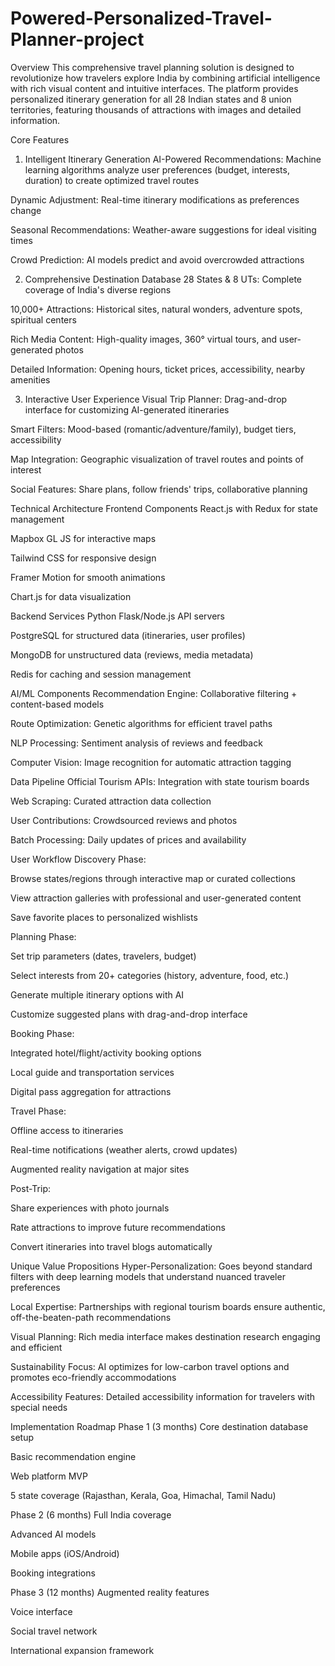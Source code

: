 # Powered-Personalized-Travel-Planner-project

Overview
This comprehensive travel planning solution is designed to revolutionize how travelers explore India by combining artificial intelligence with rich visual content and intuitive interfaces. The platform provides personalized itinerary generation for all 28 Indian states and 8 union territories, featuring thousands of attractions with images and detailed information.

Core Features
1. Intelligent Itinerary Generation
AI-Powered Recommendations: Machine learning algorithms analyze user preferences (budget, interests, duration) to create optimized travel routes

Dynamic Adjustment: Real-time itinerary modifications as preferences change

Seasonal Recommendations: Weather-aware suggestions for ideal visiting times

Crowd Prediction: AI models predict and avoid overcrowded attractions

2. Comprehensive Destination Database
28 States & 8 UTs: Complete coverage of India's diverse regions

10,000+ Attractions: Historical sites, natural wonders, adventure spots, spiritual centers

Rich Media Content: High-quality images, 360° virtual tours, and user-generated photos

Detailed Information: Opening hours, ticket prices, accessibility, nearby amenities

3. Interactive User Experience
Visual Trip Planner: Drag-and-drop interface for customizing AI-generated itineraries

Smart Filters: Mood-based (romantic/adventure/family), budget tiers, accessibility

Map Integration: Geographic visualization of travel routes and points of interest

Social Features: Share plans, follow friends' trips, collaborative planning

Technical Architecture
Frontend Components
React.js with Redux for state management

Mapbox GL JS for interactive maps

Tailwind CSS for responsive design

Framer Motion for smooth animations

Chart.js for data visualization

Backend Services
Python Flask/Node.js API servers

PostgreSQL for structured data (itineraries, user profiles)

MongoDB for unstructured data (reviews, media metadata)

Redis for caching and session management

AI/ML Components
Recommendation Engine: Collaborative filtering + content-based models

Route Optimization: Genetic algorithms for efficient travel paths

NLP Processing: Sentiment analysis of reviews and feedback

Computer Vision: Image recognition for automatic attraction tagging

Data Pipeline
Official Tourism APIs: Integration with state tourism boards

Web Scraping: Curated attraction data collection

User Contributions: Crowdsourced reviews and photos

Batch Processing: Daily updates of prices and availability

User Workflow
Discovery Phase:

Browse states/regions through interactive map or curated collections

View attraction galleries with professional and user-generated content

Save favorite places to personalized wishlists

Planning Phase:

Set trip parameters (dates, travelers, budget)

Select interests from 20+ categories (history, adventure, food, etc.)

Generate multiple itinerary options with AI

Customize suggested plans with drag-and-drop interface

Booking Phase:

Integrated hotel/flight/activity booking options

Local guide and transportation services

Digital pass aggregation for attractions

Travel Phase:

Offline access to itineraries

Real-time notifications (weather alerts, crowd updates)

Augmented reality navigation at major sites

Post-Trip:

Share experiences with photo journals

Rate attractions to improve future recommendations

Convert itineraries into travel blogs automatically

Unique Value Propositions
Hyper-Personalization: Goes beyond standard filters with deep learning models that understand nuanced traveler preferences

Local Expertise: Partnerships with regional tourism boards ensure authentic, off-the-beaten-path recommendations

Visual Planning: Rich media interface makes destination research engaging and efficient

Sustainability Focus: AI optimizes for low-carbon travel options and promotes eco-friendly accommodations

Accessibility Features: Detailed accessibility information for travelers with special needs

Implementation Roadmap
Phase 1 (3 months)
Core destination database setup

Basic recommendation engine

Web platform MVP

5 state coverage (Rajasthan, Kerala, Goa, Himachal, Tamil Nadu)

Phase 2 (6 months)
Full India coverage

Advanced AI models

Mobile apps (iOS/Android)

Booking integrations

Phase 3 (12 months)
Augmented reality features

Voice interface

Social travel network

International expansion framework
